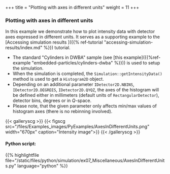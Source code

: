 +++
title = "Plotting with axes in different units"
weight = 11
+++

### Plotting with axes in different units

In this example we demonstrate how to plot intensity data with detector axes expressed in different units. It serves as a supporting example to the [Accessing simulation results
]({{% ref-tutorial "accessing-simulation-results/index.md" %}}) tutorial.

* The standard "Cylinders in DWBA" sample (see [this example]({{%ref-example "embedded-particles/cylinders-dwba" %}})) is used to setup the simulation.
* When the simulation is completed, the `Simulation::getIntensityData()` method is used to get a `Histogram2D` object.
* Depending on an additional parameter `IDetector2D.NBINS`, `IDetector2D.DEGREES`, `IDetector2D.QYQZ`, the axes of the histogram will be defined either in millimeters (default units of `RectangularDetector`), detector bins, degrees or in $Q$-space.
* Please note, that the given parameter only affects min/max values of histogram axes (there is no rebinning involved).


{{< galleryscg >}}
{{< figscg src="/files/Examples_images/PyExamples/AxesInDifferentUnits.png" width="670px" caption="Intensity image">}}
{{< /galleryscg >}}

#### Python script:
{{% highlightfile file="/static/files/python/simulation/ex07_Miscellaneous/AxesInDifferentUnits.py" language="python" %}}
